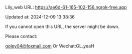 Lily_web URL: https://ae6d-61-165-102-156.ngrok-free.app

Updated at: 2024-12-09 13:38:36

If you cannot open this URL, the server might be down.

Please contact: 

goley04@foxmail.com Or Wechat:GL_yeaH